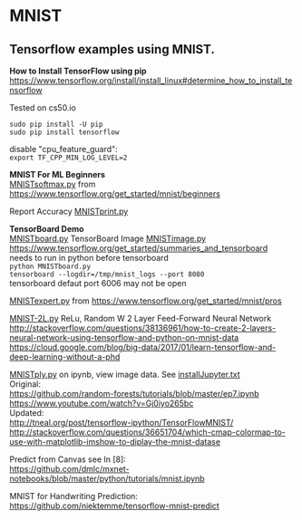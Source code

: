 # MNIST

## Tensorflow examples using MNIST.  

**How to Install TensorFlow using pip**  
https://www.tensorflow.org/install/install_linux#determine_how_to_install_tensorflow

Tested on cs50.io

    sudo pip install -U pip 
    sudo pip install tensorflow

disable "cpu_feature_guard":  
`export TF_CPP_MIN_LOG_LEVEL=2`

**MNIST For ML Beginners**  
[MNISTsoftmax.py](https://github.com/EN10/MNIST/blob/master/MNISTsoftmax.py) from https://www.tensorflow.org/get_started/mnist/beginners

Report Accuracy [MNISTprint.py](https://github.com/EN10/MNIST/blob/master/MNISTprint.py) 

**TensorBoard Demo**  
[MNISTboard.py](https://github.com/EN10/MNIST/blob/master/MNISTboard.py) TensorBoard Image [MNISTimage.py](https://github.com/EN10/MNIST/blob/master/MNISTimage.py)  
https://www.tensorflow.org/get_started/summaries_and_tensorboard  
needs to run in python before tensorboard  
`python MNISTboard.py`  
`tensorboard --logdir=/tmp/mnist_logs --port 8080`  
tensorboard defaut port 6006 may not be open  

[MNISTexpert.py](https://github.com/EN10/MNIST/blob/master/MNISTexpert.py) from https://www.tensorflow.org/get_started/mnist/pros  

[MNIST-2L.py](https://github.com/EN10/MNIST/blob/master/MNIST-2L.py)    ReLu, Random W 
2 Layer Feed-Forward Neural Network     
http://stackoverflow.com/questions/38136961/how-to-create-2-layers-neural-network-using-tensorflow-and-python-on-mnist-data  
https://cloud.google.com/blog/big-data/2017/01/learn-tensorflow-and-deep-learning-without-a-phd  

[MNISTply.py](https://github.com/EN10/MNIST/blob/master/MNISTplt.py) on ipynb, view image data. See [installJupyter.txt](https://github.com/EN10/MNIST/blob/master/installJupyter.txt)   
Original:   
https://github.com/random-forests/tutorials/blob/master/ep7.ipynb   
https://www.youtube.com/watch?v=Gj0iyo265bc     
Updated:    
http://tneal.org/post/tensorflow-ipython/TensorFlowMNIST/    
http://stackoverflow.com/questions/36651704/which-cmap-colormap-to-use-with-matplotlib-imshow-to-diplay-the-mnist-datase    

Predict from Canvas see In [8]:   
https://github.com/dmlc/mxnet-notebooks/blob/master/python/tutorials/mnist.ipynb

MNIST for Handwriting Prediction:   
https://github.com/niektemme/tensorflow-mnist-predict 